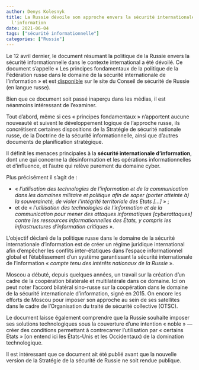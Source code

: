 ```yaml
---
author: Denys Kolesnyk
title: La Russie dévoile son approche envers la sécurité internationale de
  l'information
date: 2021-06-04
tags: ["sécurité informationnelle"]
categories: ["Russie"]
---
```

Le 12 avril dernier, le document résumant la politique de la Russie envers la sécurité informationnelle dans le contexte international a été dévoilé. Ce document s’appelle « Les principes fondamentaux de la politique de la Fédération russe dans le domaine de la sécurité internationale de l’information » et est [disponible](http://www.scrf.gov.ru/security/information/document114/) sur le site du Conseil de sécurité de Russie (en langue russe).

Bien que ce document soit passé inaperçu dans les médias, il est néanmoins intéressant de l’examiner.

Tout d’abord, même si ces « principes fondamentaux » n’apportent aucune nouveauté et suivent le développement logique de l’approche russe, ils concrétisent certaines dispositions de la Stratégie de sécurité nationale russe, de la Doctrine de la sécurité informationnelle, ainsi que d’autres documents de planification stratégique.

Il définit les menaces principales à la **sécurité internationale d’information**, dont une qui concerne la désinformation et les opérations informationnelles et d’influence, et l’autre qui relève purement du domaine cyber.

Plus précisément il s’agit de :

* « *l’utilisation des technologies de l’information et de la communication dans les domaines militaire et politique afin de saper (porter atteinte à) la souveraineté, de violer l’intégrité territoriale des États \[…]* » ;
* et de « *l’utilisation des technologies de l’information et de la communication pour mener des attaques informatiques \[cyberattaques] contre les ressources informationnelles des États, y compris les infrastructures d’information critiques* ».

L’objectif déclaré de la politique russe dans le domaine de la sécurité internationale d’information est de créer un régime juridique international afin d’empêcher les conflits inter-étatiques dans l’espace informationnel global et l’établissement d’un système garantissant la sécurité internationale de l’information « *compte tenu des intérêts nationaux de la Russie* ».

Moscou a débuté, depuis quelques années, un travail sur la création d’un cadre de la coopération bilatérale et multilatérale dans ce domaine. Ici on peut noter l’accord bilatéral sino-russe sur la coopération dans le domaine de la sécurité internationale d’information, signé en 2015. On encore les efforts de Moscou pour imposer son approche au sein de ses satellites dans le cadre de l’Organisation du traité de sécurité collective (OTSC).

Le document laisse également comprendre que la Russie souhaite imposer ses solutions technologiques sous la couverture d’une intention « noble » — créer des conditions permettant à contrecarrer l’utilisation par « certains États » [on entend ici les États-Unis et les Occidentaux) de la domination technologique.

Il est intéressant que ce document ait été publié avant que la nouvelle version de la Stratégie de la sécurité de Russie ne soit rendue publique.